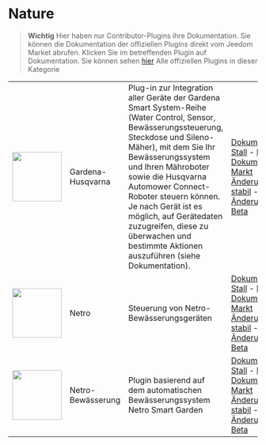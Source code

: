 
# Nature


>**Wichtig**
>Hier haben nur Contributor-Plugins ihre Dokumentation. Sie können die Dokumentation der offiziellen Plugins direkt vom Jeedom Market abrufen. Klicken Sie im betreffenden Plugin auf Dokumentation.
>Sie können sehen [hier](https://market.jeedom.com/index.php?v=d&p=market&type=plugin&categorie=nature) Alle offiziellen Plugins in dieser Kategorie


| | | | |
|--- | --- | --- | ---|
|<img src="gardena/gardena_icon.png" class="pluginLogo" width="100" />|Gardena-Husqvarna|Plug-in zur Integration aller Geräte der Gardena Smart System-Reihe (Water Control, Sensor, Bewässerungssteuerung, Steckdose und Sileno-Mäher), mit dem Sie Ihr Bewässerungssystem und Ihren Mähroboter sowie die Husqvarna Automower Connect-Roboter steuern können. Je nach Gerät ist es möglich, auf Gerätedaten zuzugreifen, diese zu überwachen und bestimmte Aktionen auszuführen (siehe Dokumentation).|[Dokumentation Stall](https://mips2648.github.io/jeedom-plugins-docs/gardena/de_DE/) - [Beta-Dokumentation](https://mips2648.github.io/jeedom-plugins-docs/gardena/de_DE/)<br/>[Markt](https://market.jeedom.com/index.php?v=d&p=market_display&id=4031)<br/>[Änderungsprotokoll stabil](https://mips2648.github.io/jeedom-plugins-docs/gardena/de_DE/changelog) - [Änderungsprotokoll Beta](https://mips2648.github.io/jeedom-plugins-docs/gardena/de_DE/changelog)|
|<img src="netro/netro_icon.png" class="pluginLogo" width="100" />|Netro|Steuerung von Netro-Bewässerungsgeräten|[Dokumentation Stall](https://shinzah.github.io/jeedom-doc/netro) - [Beta-Dokumentation](https://shinzah.github.io/jeedom-doc/netro)<br/>[Markt](https://market.jeedom.com/index.php?v=d&p=market_display&id=4313)<br/>[Änderungsprotokoll stabil](https://shinzah.github.io/jeedom-doc/netro/beta/changelog) - [Änderungsprotokoll Beta](https://shinzah.github.io/jeedom-doc/netro/beta/changelog)|
|<img src="netroarrosage/netroarrosage_icon.png" class="pluginLogo" width="100" />|Netro-Bewässerung|Plugin basierend auf dem automatischen Bewässerungssystem Netro Smart Garden|[Dokumentation Stall](https://kcofoni.github.io/jeedom-docs/plugin-netroarrosage/docs/de_DE/) - [Beta-Dokumentation](https://kcofoni.github.io/jeedom-docs/plugin-netroarrosage/docs/de_DE/beta/)<br/>[Markt](https://market.jeedom.com/index.php?v=d&p=market_display&id=4354)<br/>[Änderungsprotokoll stabil](https://kcofoni.github.io/jeedom-docs/plugin-netroarrosage/docs/de_DE/changelog) - [Änderungsprotokoll Beta](https://kcofoni.github.io/jeedom-docs/plugin-netroarrosage/docs/de_DE/beta/changelog)|
